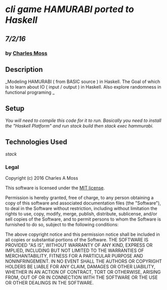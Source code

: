 # _cli game HAMURABI ported to Haskell_
## _7/2/16_
### by [Charles Moss](https://twitter.com/CharlesMoss)

## Description
_Modeling HAMURABI ( from BASIC source ) in Haskell. The Goal of which is to learn about IO ( input / output ) in Haskell. Also explore randomness in functional programing _

## Setup
_You will need to compile this code for it to run. Basically you need to install the "Haskell Platform" and run stack build then stack exec hammurabi._

## Technologies Used
_stack_

### Legal
Copyright (c) 2016 Charles A Moss

This software is licensed under the [MIT license](https://en.wikipedia.org/wiki/MIT_License).

Permission is hereby granted, free of charge, to any person obtaining a copy of this software and associated documentation files (the "Software"), to deal in the Software without restriction, including without limitation the rights to use, copy, modify, merge, publish, distribute, sublicense, and/or sell copies of the Software, and to permit persons to whom the Software is furnished to do so, subject to the following conditions:

The above copyright notice and this permission notice shall be included in all copies or substantial portions of the Software.
THE SOFTWARE IS PROVIDED "AS IS", WITHOUT WARRANTY OF ANY KIND, EXPRESS OR IMPLIED, INCLUDING BUT NOT LIMITED TO THE WARRANTIES OF MERCHANTABILITY, FITNESS FOR A PARTICULAR PURPOSE AND NONINFRINGEMENT. IN NO EVENT SHALL THE AUTHORS OR COPYRIGHT HOLDERS BE LIABLE FOR ANY CLAIM, DAMAGES OR OTHER LIABILITY, WHETHER IN AN ACTION OF CONTRACT, TORT OR OTHERWISE, ARISING FROM, OUT OF OR IN CONNECTION WITH THE SOFTWARE OR THE USE OR OTHER DEALINGS IN THE SOFTWARE.
